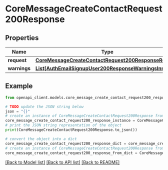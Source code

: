 # CoreMessageCreateContactRequest200Response


## Properties

Name | Type | Description | Notes
------------ | ------------- | ------------- | -------------
**request** | [**CoreMessageCreateContactRequest200ResponseRequest**](CoreMessageCreateContactRequest200ResponseRequest.md) |  | [optional] 
**warnings** | [**List[AuthEmailSignupUser200ResponseWarningsInner]**](AuthEmailSignupUser200ResponseWarningsInner.md) |  | [optional] 

## Example

```python
from openapi_client.models.core_message_create_contact_request200_response import CoreMessageCreateContactRequest200Response

# TODO update the JSON string below
json = "{}"
# create an instance of CoreMessageCreateContactRequest200Response from a JSON string
core_message_create_contact_request200_response_instance = CoreMessageCreateContactRequest200Response.from_json(json)
# print the JSON string representation of the object
print(CoreMessageCreateContactRequest200Response.to_json())

# convert the object into a dict
core_message_create_contact_request200_response_dict = core_message_create_contact_request200_response_instance.to_dict()
# create an instance of CoreMessageCreateContactRequest200Response from a dict
core_message_create_contact_request200_response_from_dict = CoreMessageCreateContactRequest200Response.from_dict(core_message_create_contact_request200_response_dict)
```
[[Back to Model list]](../README.md#documentation-for-models) [[Back to API list]](../README.md#documentation-for-api-endpoints) [[Back to README]](../README.md)


